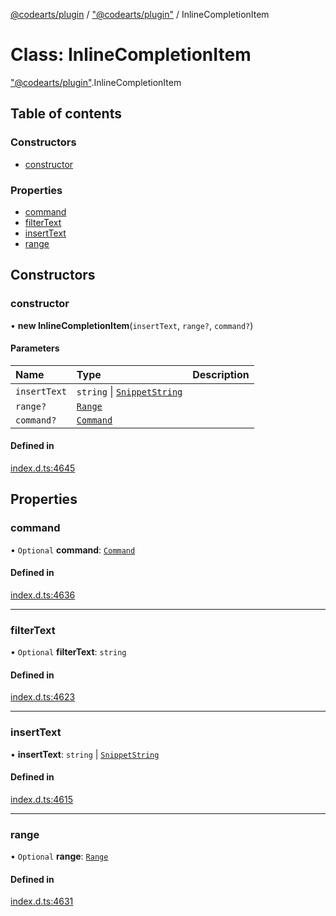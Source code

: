 [@codearts/plugin](../README.md) / ["@codearts/plugin"](../modules/_codearts_plugin_.md) / InlineCompletionItem

# Class: InlineCompletionItem

["@codearts/plugin"](../modules/_codearts_plugin_.md).InlineCompletionItem

## Table of contents

### Constructors

- [constructor](codearts_plugin_.InlineCompletionItem.md#constructor)

### Properties

- [command](codearts_plugin_.InlineCompletionItem.md#command)
- [filterText](codearts_plugin_.InlineCompletionItem.md#filtertext)
- [insertText](codearts_plugin_.InlineCompletionItem.md#inserttext)
- [range](codearts_plugin_.InlineCompletionItem.md#range)

## Constructors

### constructor

• **new InlineCompletionItem**(`insertText`, `range?`, `command?`)

#### Parameters

| Name | Type | Description |
| :------ | :------ | :------ |
| `insertText` | `string` \| [`SnippetString`](codearts_plugin_.SnippetString.md) |  |
| `range?` | [`Range`](codearts_plugin_.Range.md) |  |
| `command?` | [`Command`](../interfaces/codearts_plugin_.Command.md) |  |

#### Defined in

[index.d.ts:4645](https://github.com/huaweicloud/cloudide-plugin-api/blob/a4193a8/index.d.ts#L4645)

## Properties

### command

• `Optional` **command**: [`Command`](../interfaces/codearts_plugin_.Command.md)

#### Defined in

[index.d.ts:4636](https://github.com/huaweicloud/cloudide-plugin-api/blob/a4193a8/index.d.ts#L4636)

___

### filterText

• `Optional` **filterText**: `string`

#### Defined in

[index.d.ts:4623](https://github.com/huaweicloud/cloudide-plugin-api/blob/a4193a8/index.d.ts#L4623)

___

### insertText

• **insertText**: `string` \| [`SnippetString`](codearts_plugin_.SnippetString.md)

#### Defined in

[index.d.ts:4615](https://github.com/huaweicloud/cloudide-plugin-api/blob/a4193a8/index.d.ts#L4615)

___

### range

• `Optional` **range**: [`Range`](codearts_plugin_.Range.md)

#### Defined in

[index.d.ts:4631](https://github.com/huaweicloud/cloudide-plugin-api/blob/a4193a8/index.d.ts#L4631)

